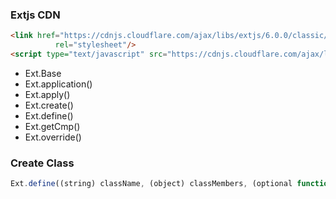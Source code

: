 ### Extjs CDN

```html
<link href="https://cdnjs.cloudflare.com/ajax/libs/extjs/6.0.0/classic/theme-classic/resources/theme-classic-all.css"
          rel="stylesheet"/>
<script type="text/javascript" src="https://cdnjs.cloudflare.com/ajax/libs/extjs/6.0.0/ext-all.js"></script>
```

- Ext.Base
- Ext.application()
- Ext.apply()
- Ext.create()
- Ext.define()
- Ext.getCmp()
- Ext.override()

### Create Class
```javascript
Ext.define((string) className, (object) classMembers, (optional function) onClassCreatedCallback)
```